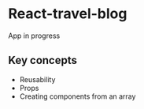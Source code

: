 
# React-travel-blog

App in progress

## Key concepts
- Reusability
- Props
- Creating components from an array
